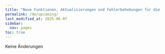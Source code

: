 ```yaml
---
title: "Neue Funktionen, Aktualisierungen und Fehlerbehebungen für die nächste Ink/Stitch Version"
permalink: /de/upcoming/
last_modified_at: 2025-06-07
sidebar:
  nav: pages
toc: true
---
```

Keine Änderungen
